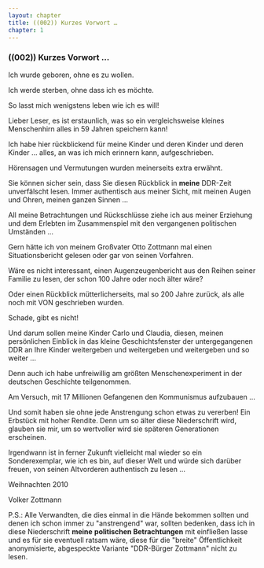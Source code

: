 ```yaml
---  
layout: chapter
title: ((002)) Kurzes Vorwort …
chapter: 1
---  
```


### ((002)) Kurzes Vorwort …

Ich wurde geboren, ohne es zu wollen.

Ich werde sterben, ohne dass ich es möchte.

So lasst mich wenigstens leben wie ich es will!

Lieber Leser, es ist erstaunlich, was so ein vergleichsweise kleines
Menschenhirn alles in 59 Jahren speichern kann!

Ich habe hier rückblickend für meine Kinder und deren Kinder und deren Kinder
… alles, an was ich mich erinnern kann, aufgeschrieben.

Hörensagen und Vermutungen wurden meinerseits extra erwähnt.

Sie können sicher sein, dass Sie diesen Rückblick in **meine** DDR-Zeit
unverfälscht lesen. Immer authentisch aus meiner Sicht, mit meinen Augen und
Ohren, meinen ganzen Sinnen …

All meine Betrachtungen und Rückschlüsse ziehe ich aus meiner Erziehung und
dem Erlebten im Zusammenspiel mit den vergangenen politischen Umständen …

Gern hätte ich von meinem Großvater Otto Zottmann mal einen Situationsbericht
gelesen oder gar von seinen Vorfahren.

Wäre es nicht interessant, einen Augenzeugenbericht aus den Reihen seiner
Familie zu lesen, der schon 100 Jahre oder noch älter wäre?

Oder einen Rückblick mütterlicherseits, mal so 200 Jahre zurück, als alle noch
mit VON geschrieben wurden.

Schade, gibt es nicht!

Und darum sollen meine Kinder Carlo und Claudia, diesen, meinen persönlichen
Einblick in das kleine Geschichtsfenster der untergegangenen DDR an Ihre
Kinder weitergeben und weitergeben und weitergeben und so weiter …

Denn auch ich habe unfreiwillig am größten Menschenexperiment in der deutschen
Geschichte teilgenommen.

Am Versuch, mit 17 Millionen Gefangenen den Kommunismus aufzubauen …

Und somit haben sie ohne jede Anstrengung schon etwas zu vererben! Ein
Erbstück mit hoher Rendite. Denn um so älter diese Niederschrift wird, glauben
sie mir, um so wertvoller wird sie späteren Generationen erscheinen.

Irgendwann ist in ferner Zukunft vielleicht mal wieder so ein Sonderexemplar,
wie ich es bin, auf dieser Welt und würde sich darüber freuen, von seinen
Altvorderen authentisch zu lesen …

Weihnachten 2010

Volker Zottmann

P.S.: Alle Verwandten, die dies einmal in die Hände bekommen sollten und denen
ich schon immer zu "anstrengend" war, sollten bedenken, dass ich in diese
Niederschrift **meine** **politischen Betrachtungen** mit einfließen lasse und
es für sie eventuell ratsam wäre, diese für die "breite" Öffentlichkeit
anonymisierte, abgespeckte Variante "DDR-Bürger Zottmann" nicht zu lesen.

